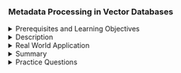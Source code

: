 ### Metadata Processing in Vector Databases
<details><summary>Prerequisites and Learning Objectives</summary>

#### Prerequisites and Learning Objectives:

**Prerequisites:**
- Familiarity with vector databases and their data structures.
- Understanding of metadata and its importance.
- Knowledge of how metadata can be utilized in vector databases.

**Learning Objectives:**
- Understand the purpose and benefits of metadata processing in vector databases.
- Learn about common types of metadata and their roles.
- Explore strategies for integrating metadata into vector databases.

</details>
<details><summary>Description</summary>

#### Description:

**1. Purpose of Metadata Processing:**
   - Metadata processing involves handling additional information related to the data being stored in vector databases.
   - It provides context, categorization, or descriptive attributes that enhance the understanding and usability of the data.

**2. Common Types of Metadata:**
   - **Descriptive Metadata:**
     - Provides information about the content, context, or purpose of the data.
     - Examples: Title, description, keywords.
   - **Structural Metadata:**
     - Describes the structure or organization of the data.
     - Examples: Data format, schema, relationships.
   - **Administrative Metadata:**
     - Includes information about data ownership, access permissions, or other administrative details.
     - Examples: Author, creation date, access permissions.

**3. Integration with Vector Databases:**
   - **Association with Vector Data:**
     - Associate metadata with vector representations of data points.
     - Embed metadata directly into the vector database alongside the corresponding vectors.
   - **Indexing and Querying:**
     - Index metadata attributes for efficient querying.
     - Utilize metadata in search queries to filter and retrieve relevant data.

**4. Strategies for Handling Metadata:**
   - **Standardization:** Define standard formats or schemas for metadata to ensure consistency.
   - **Enrichment:** Enhance vectorized data with additional metadata to provide more context.
   - **Versioning:** Implement versioning for metadata to track changes over time.
   - **Privacy Considerations:** Handle sensitive metadata with privacy considerations.

#### Example Code (using Python and a Hypothetical Vector Database Library):

```python
import vector_db_library as vdb

# Example: Adding metadata to vector data in a hypothetical vector database
vector_db = vdb.VectorDatabase()

# Vector data (e.g., embeddings)
vectors = [[0.1, 0.2, 0.3], [0.4, 0.5, 0.6]]

# Metadata associated with each vector
metadata = [{"title": "Document A", "category": "Text"}, {"title": "Image B", "category": "Image"}]

# Inserting vectors and metadata into the vector database
vector_db.insert(vectors, metadata)

# Querying vectors with metadata
query_result = vector_db.query({"category": "Text"})
print("Vectors with category 'Text':", query_result)
```

</details>
<details><summary>Real World Application</summary>

#### Real World Application:

**Media Library Management System:**
   - **Scenario:** Managing a media library with various types of content.
   - **Metadata Processing:**
     - Associate metadata such as title, genre, and creator with each vectorized content.
     - Use metadata for efficient retrieval and categorization.

</details>
<details><summary>Summary</summary>

#### Summary:

Metadata processing in vector databases involves associating additional information with vector representations to provide context, categorization, and enhanced usability of the data.

</details>
<details><summary>Practice Questions</summary>

#### Practice Questions:

1. What is the purpose of metadata processing in vector databases?
2. Name common types of metadata and provide examples for each type.
3. How can metadata be associated with vector representations in a vector database?
4. Explain the importance of indexing metadata for efficient querying.
5. Provide an example of code for inserting and querying vector data with metadata in a vector database.

</details>